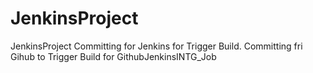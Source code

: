 # JenkinsProject
JenkinsProject
Committing for Jenkins for Trigger Build.
Committing fri Gihub to Trigger Build for GithubJenkinsINTG_Job
